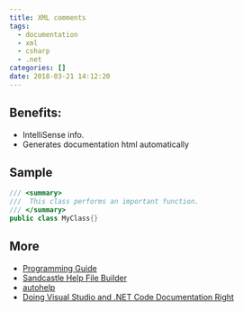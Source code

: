 ```yaml
---
title: XML comments
tags:
  - documentation
  - xml
  - csharp
  - .net
categories: []
date: 2018-03-21 14:12:20
---
```


## Benefits:
* IntelliSense info.
* Generates documentation html automatically 

## Sample
```csharp
/// <summary>  
///  This class performs an important function.  
/// </summary>  
public class MyClass{} 
```
## More
* [Programming Guide](https://docs.microsoft.com/en-us/dotnet/csharp/programming-guide/xmldoc/xml-documentation-comments)
* [Sandcastle Help File Builder](https://github.com/EWSoftware/SHFB)
* [autohelp](https://github.com/RaynaldM/autohelp)
* [Doing Visual Studio and .NET Code Documentation Right](https://visualstudiomagazine.com/articles/2017/02/21/vs-dotnet-code-documentation-tools-roundup.aspx)